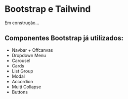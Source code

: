 # Bootstrap e Tailwind

Em construção...

## Componentes Bootstrap já utilizados:
* Navbar + Offcanvas
* Dropdown Menu
* Carousel
* Cards
* List Group
* Modal
* Accordion
* Multi Collapse
* Buttons